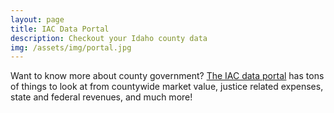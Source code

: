 ```yaml
---
layout: page
title: IAC Data Portal
description: Checkout your Idaho county data
img: /assets/img/portal.jpg
---
```


Want to know more about county government? [The IAC data portal](https://datastudio.google.com/u/0/reporting/441c6690-07d0-4514-8cd9-964bf3e92a28/page/OSJmB) has tons of things to look at from countywide market value, justice related expenses, state and federal revenues, and much more!


